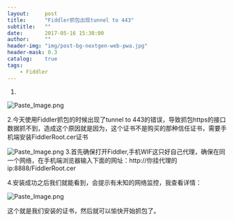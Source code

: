 ```yaml
---
layout:     post
title:      "Fiddler抓包出现tunnel to 443"
subtitle:   ""
date:       2017-05-16 15:30:00
author:     ""
header-img: "img/post-bg-nextgen-web-pwa.jpg"
header-mask: 0.3
catalog:    true
tags:
    - Fiddler
---
```

1.
![Paste_Image.png](http://upload-images.jianshu.io/upload_images/1205414-0379fa5cb7a63f90.png?imageMogr2/auto-orient/strip%7CimageView2/2/w/1240)

2.今天使用Fiddler抓包的时候出现了tunnel to 443的错误，导致抓包https的接口数据抓不到，造成这个原因就是因为，这个证书不是购买的那种信任证书，需要手机端安装FiddlerRoot.cer证书

![Paste_Image.png](http://upload-images.jianshu.io/upload_images/1205414-2dc0b128bbb18813.png?imageMogr2/auto-orient/strip%7CimageView2/2/w/1240)
3.首先确保打开Fiddler,手机WIF这只好自己代理，确保在同一个网络，在手机端浏览器输入下面的网址：http://你挂代理的ip:8888/FiddlerRoot.cer

4.安装成功之后我们就能看到，会提示有未知的网络监控，我查看详情：


![Paste_Image.png](http://upload-images.jianshu.io/upload_images/1205414-82ce0d98d15d70fa.png?imageMogr2/auto-orient/strip%7CimageView2/2/w/1240)

这个就是我们安装的证书，然后就可以愉快开始抓包了。